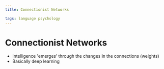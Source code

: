 ```yaml
---
title: Connectionist Networks

tags: language psychology 
---
```


# Connectionist Networks
- Intelligence 'emerges' through the changes in the connections (weights)
- Basically deep learning








